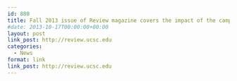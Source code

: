 ```yaml
---
id: 880
title: Fall 2013 issue of Review magazine covers the impact of the campaign.
#date: 2013-10-17T00:00:00+00:00
layout: post
link_post: http://review.ucsc.edu
categories:
  - News
format: link
link_post: http://review.ucsc.edu
---
```

